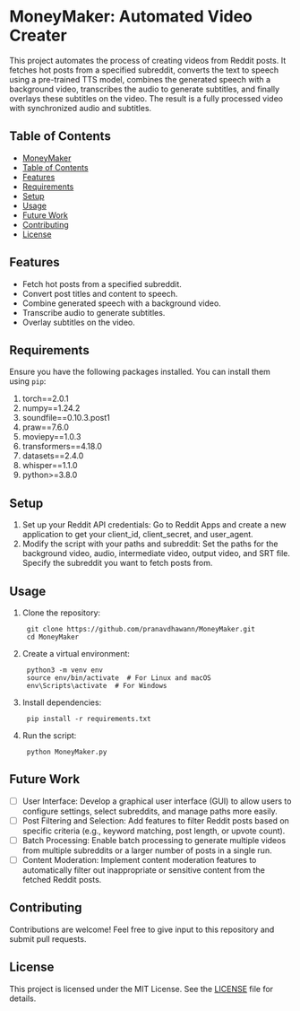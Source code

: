 # MoneyMaker: Automated Video Creater
This project automates the process of creating videos from Reddit posts. It fetches hot posts from a specified subreddit, converts the text to speech using a pre-trained TTS model, combines the generated speech with a background video, transcribes the audio to generate subtitles, and finally overlays these subtitles on the video. The result is a fully processed video with synchronized audio and subtitles.

## Table of Contents
- [MoneyMaker](#MoneyMaker)
- [Table of Contents](#table-of-contents)
- [Features](#features)
- [Requirements](#requirements)
- [Setup](#setup)
- [Usage](#usage)
- [Future Work](#future-work)
- [Contributing](#contributing)
- [License](#license)

## Features
- Fetch hot posts from a specified subreddit.
- Convert post titles and content to speech.
- Combine generated speech with a background video.
- Transcribe audio to generate subtitles.
- Overlay subtitles on the video.

## Requirements
Ensure you have the following packages installed. You can install them using `pip`:
1. torch==2.0.1
2. numpy==1.24.2
3. soundfile==0.10.3.post1
4. praw==7.6.0
5. moviepy==1.0.3
6. transformers==4.18.0
7. datasets==2.4.0
8. whisper==1.1.0
9. python>=3.8.0

## Setup
1. Set up your Reddit API credentials: Go to Reddit Apps and create a new application to get your client_id, client_secret, and user_agent.
2. Modify the script with your paths and subreddit: Set the paths for the background video, audio, intermediate video, output video, and SRT file.
Specify the subreddit you want to fetch posts from.

## Usage
1. Clone the repository:
   ```
    git clone https://github.com/pranavdhawann/MoneyMaker.git
    cd MoneyMaker
   ```
2. Create a virtual environment:
   ```
    python3 -m venv env
    source env/bin/activate  # For Linux and macOS
    env\Scripts\activate  # For Windows
   ```
3. Install dependencies:
   ```
    pip install -r requirements.txt
   ```
4. Run the script:
   ```
    python MoneyMaker.py
   ```

## Future Work
- [ ] User Interface: Develop a graphical user interface (GUI) to allow users to configure settings, select subreddits, and manage paths more easily.
- [ ] Post Filtering and Selection: Add features to filter Reddit posts based on specific criteria (e.g., keyword matching, post length, or upvote count).
- [ ] Batch Processing: Enable batch processing to generate multiple videos from multiple subreddits or a larger number of posts in a single run.
- [ ] Content Moderation: Implement content moderation features to automatically filter out inappropriate or sensitive content from the fetched Reddit posts.

## Contributing
Contributions are welcome! Feel free to give input to this repository and submit pull requests.

## License
This project is licensed under the MIT License. See the [LICENSE](LICENSE) file for details.
